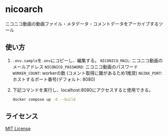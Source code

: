# nicoarch

ニコニコ動画の動画ファイル・メタデータ・コメントデータをアーカイブするツール

## 使い方

1. `.env.sample`を`.env`にコピーし、編集する。
    `NICONICO_MAIL`: ニコニコ動画のメールアドレス
    `NICONICO_PASSWORD`: ニコニコ動画のパスワード
    `WORKER_COUNT`: workerの数 (コメント取得に難があるため1推奨)
    `NGINX_PORT`: ホストするポート番号(デフォルト: 8080)

2. 下記コマンドを実行し、localhost:8080にアクセスすると使用できる。

    ```sh
    docker compose up -d --build
    ```

## ライセンス
[MIT License](LICENSE)
